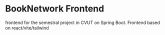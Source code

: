 # BookNetwork Frontend
frontend for the semestral project in CVUT on Spring Boot.
Frontend based on react/vite/tailwind
